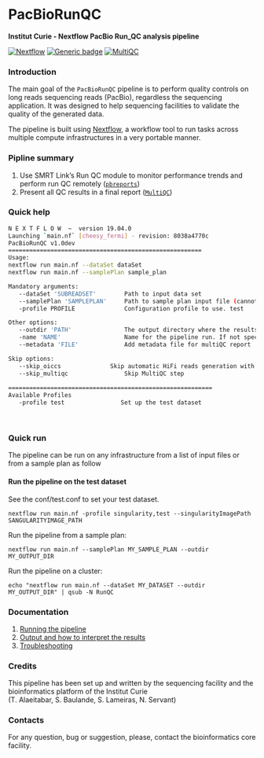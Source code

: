 # **PacBioRunQC**

**Institut Curie - Nextflow PacBio Run_QC analysis pipeline**


[![Nextflow](https://img.shields.io/badge/nextflow-%E2%89%A50.32.0-brightgreen.svg)](https://www.nextflow.io/)
[![Generic badge](https://img.shields.io/badge/SMRTLink->7.0.0-red.svg)](https://github.com/PacificBiosciences/pbreports/)
[![MultiQC](https://img.shields.io/badge/MultiQC->1.7-blue.svg)](https://multiqc.info/)


### **Introduction**
   
The main goal of the `PacBioRunQC` pipeline is to perform quality controls on long reads sequencing reads (PacBio), regardless the sequencing application.
It was designed to help sequencing facilities to validate the quality of the generated data.

The pipeline is built using [Nextflow](https://www.nextflow.io), a workflow tool to run tasks across multiple compute infrastructures in a very portable manner. 

### **Pipline summary**

1. Use SMRT Link’s Run QC module to monitor performance trends and perform run QC remotely ([`pbreports`](https://github.com/PacificBiosciences/pbreports))
2. Present all QC results in a final report ([`MultiQC`](http://multiqc.info/))


### **Quick help**

```bash
N E X T F L O W  ~  version 19.04.0
Launching `main.nf` [cheesy_fermi] - revision: 8038a4770c
PacBioRunQC v1.0dev
=======================================================
Usage:
nextflow run main.nf --dataSet dataSet
nextflow run main.nf --samplePlan sample_plan

Mandatory arguments:
   --dataSet 'SUBREADSET'        Path to input data set
   --samplePlan 'SAMPLEPLAN'     Path to sample plan input file (cannot be used with --reads)
   -profile PROFILE              Configuration profile to use. test

Other options:
   --outdir 'PATH'               The output directory where the results will be saved
   -name 'NAME'                  Name for the pipeline run. If not specified, Nextflow will automatically generate a random mnemonic
   --metadata 'FILE'             Add metadata file for multiQC report

Skip options:
   --skip_oiccs      		 Skip automatic HiFi reads generation with Sequel IIe 
   --skip_multiqc                Skip MultiQC step
   
==========================================================
Available Profiles
   -profile test                Set up the test dataset

```

</br>

### **Quick run**

The pipeline can be run on any infrastructure from a list of input files or from a sample plan as follow


#### Run the pipeline on the test dataset
See the conf/test.conf to set your test dataset.

```
nextflow run main.nf -profile singularity,test --singularityImagePath SANGULARITYIMAGE_PATH

```

Run the pipeline from a sample plan:

```
nextflow run main.nf --samplePlan MY_SAMPLE_PLAN --outdir MY_OUTPUT_DIR

```


Run the pipeline on a cluster:

```
echo "nextflow run main.nf --dataSet MY_DATASET --outdir MY_OUTPUT_DIR" | qsub -N RunQC

```


### **Documentation**

1. [Running the pipeline](docs/usage.md)
2. [Output and how to interpret the results](docs/output.md)
3. [Troubleshooting](docs/troubleshooting.md)


### **Credits**

This pipeline has been set up and written by the sequencing facility and the bioinformatics platform of the Institut Curie \
(T. Alaeitabar, S. Baulande, S. Lameiras, N. Servant)


### **Contacts**

For any question, bug or suggestion, please, contact the bioinformatics core facility.

